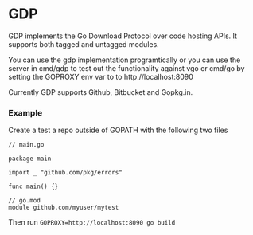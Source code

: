 # GDP

GDP implements the Go Download Protocol over code hosting APIs. It supports both tagged and untagged modules. 

You can use the gdp implementation programtically or you can use the server in cmd/gdp to test out the functionality against vgo or cmd/go by setting the GOPROXY env var to to http://localhost:8090

Currently GDP supports Github, Bitbucket and Gopkg.in. 

### Example

Create a test a repo outside of GOPATH with the following two files


```golang
// main.go

package main

import _ "github.com/pkg/errors"

func main() {}
```

```
// go.mod
module github.com/myuser/mytest
```

Then run `GOPROXY=http://localhost:8090 go build`

